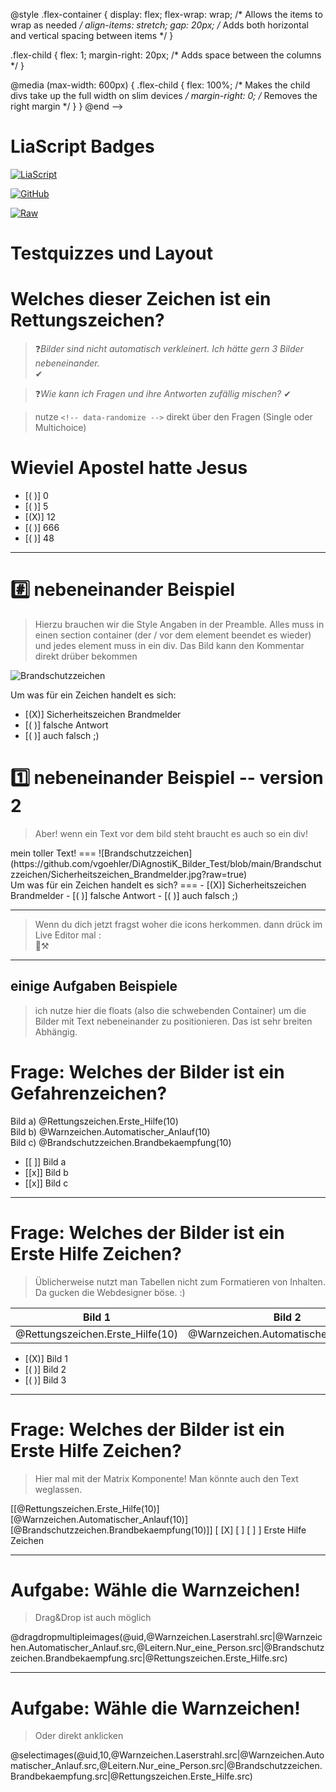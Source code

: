 <!--
author: Hilke Domsch
title: Gefahrensymbole als Testquizze und Layout
comment: Hilkes Fragen am 20.05.25, mit Volkers Antworten
version: 0.0.3
import: https://raw.githubusercontent.com/wenik35/LiaScript_DragAndDrop_Template/refs/heads/main/README.md
import: https://raw.githubusercontent.com/Ifi-DiAgnostiK-Project/Piktogramme/refs/heads/main/makros.md
import: https://raw.githubusercontent.com/wenik35/LiaScript_ImageQuiz/refs/heads/main/README.md
-->


@style
.flex-container {
    display: flex;
    flex-wrap: wrap; /* Allows the items to wrap as needed */
    align-items: stretch;
    gap: 20px; /* Adds both horizontal and vertical spacing between items */
}

.flex-child { 
    flex: 1;
    margin-right: 20px; /* Adds space between the columns */
}

@media (max-width: 600px) {
    .flex-child {
        flex: 100%; /* Makes the child divs take up the full width on slim devices */
        margin-right: 0; /* Removes the right margin */
    }
}
@end
-->
# LiaScript Badges


[![LiaScript](https://raw.githubusercontent.com/LiaScript/LiaScript/master/badges/course.svg)](https://liascript.github.io/course/?https://raw.githubusercontent.com/vgoehler/DiAgnostiK_LiaScript/main/gefahrensymbole_als_Testquizze_und_Layout.md)

[![GitHub](https://img.shields.io/badge/Ansehen%20auf-GitHub-181717?logo=github)](https://github.com/vgoehler/DiAgnostiK_LiaScript/blob/main/gefahrensymbole_als_Testquizze_und_Layout.md)

[![Raw](https://img.shields.io/badge/Raw-Inhalt-blue)](https://raw.githubusercontent.com/vgoehler/DiAgnostiK_LiaScript/main/gefahrensymbole_als_Testquizze_und_Layout.md)

# Testquizzes und Layout

__Welches dieser Zeichen ist ein Rettungszeichen?__
===

 

> ❓_Bilder sind nicht automatisch verkleinert. Ich hätte gern 3 Bilder nebeneinander._  
 ✔


> ❓_Wie kann ich Fragen und ihre Antworten zufällig mischen?_
✔

> nutze `<!-- data-randomize -->` direkt über den Fragen (Single oder Multichoice)


Wieviel Apostel hatte Jesus
====

<!-- data-randomize -->
- [( )] 0
- [( )] 5
- [(X)] 12
- [( )] 666
- [( )] 48

---

#️⃣ nebeneinander Beispiel
===

> Hierzu brauchen wir die Style Angaben in der Preamble. Alles muss in einen section container (der / vor dem element beendet es wieder) und jedes element muss in ein div. Das Bild kann den Kommentar direkt drüber bekommen

 <section class="flex-container">

<!-- class="flex-child" style="min-width: 250px; " -->
![Brandschutzzeichen](https://github.com/vgoehler/DiAgnostiK_Bilder_Test/blob/main/Brandschutzzeichen/Sicherheitszeichen_Brandmelder.jpg?raw=true)<!-- style="width: 150px;"-->

<div class="flex-child" style="min-width: 250px">
Um was für ein Zeichen handelt es sich:

- [(X)] Sicherheitszeichen Brandmelder
- [( )] falsche Antwort
- [( )] auch falsch ;)

</div>
</section>

1️⃣ nebeneinander Beispiel -- version 2
===

> Aber! wenn ein Text vor dem bild steht braucht es auch so ein div!

 <section class="flex-container">

<div class="flex-child" style="min-width: 250px">
mein toller Text!
===
![Brandschutzzeichen](https://github.com/vgoehler/DiAgnostiK_Bilder_Test/blob/main/Brandschutzzeichen/Sicherheitszeichen_Brandmelder.jpg?raw=true)<!-- style="width: 150px;"-->
</div>

<div class="flex-child" style="min-width: 250px">
Um was für ein Zeichen handelt es sich?
===
- [(X)] Sicherheitszeichen Brandmelder
- [( )] falsche Antwort
- [( )] auch falsch ;)

</div>
</section>

---

> Wenn du dich jetzt fragst woher die icons herkommen. dann drück im Live Editor mal :  
🤖⚒

---

## einige Aufgaben Beispiele

> ich nutze hier die floats (also die schwebenden Container) um die Bilder mit Text nebeneinander zu positionieren. Das ist sehr breiten Abhängig.

Frage: Welches der Bilder ist ein Gefahrenzeichen?
=======

<section class="flex-container">
<div class="flex-child" style="min-width: 100px">
Bild a) @Rettungszeichen.Erste_Hilfe(10)
</div>
<div class="flex-child" style="min-width: 100px">
Bild b) @Warnzeichen.Automatischer_Anlauf(10)
</div>
<div class="flex-child" style="min-width: 100px">
Bild c) @Brandschutzzeichen.Brandbekaempfung(10)
</div>
</section>

- [[ ]] Bild a
- [[x]] Bild b
- [[x]] Bild c


--- 

Frage: Welches der Bilder ist ein Erste Hilfe Zeichen?
====

> Üblicherweise nutzt man Tabellen nicht zum Formatieren von Inhalten. Da gucken die Webdesigner böse. :)

| Bild 1 | Bild 2 | Bild 3 |
| -------- | :------: | -------: |
| @Rettungszeichen.Erste_Hilfe(10)| @Warnzeichen.Automatischer_Anlauf(10) | @Brandschutzzeichen.Brandbekaempfung(10)|

- [(X)] Bild 1
- [( )] Bild 2
- [( )] Bild 3

---

Frage: Welches der Bilder ist ein Erste Hilfe Zeichen?
====

> Hier mal mit der Matrix Komponente! Man könnte auch den Text weglassen.

[[@Rettungszeichen.Erste_Hilfe(10)] [@Warnzeichen.Automatischer_Anlauf(10)] [@Brandschutzzeichen.Brandbekaempfung(10)]]
[    [X]           [ ]             [ ]     ]  Erste Hilfe Zeichen



---

Aufgabe: Wähle die Warnzeichen!
====

> Drag&Drop ist auch möglich

@dragdropmultipleimages(@uid,@Warnzeichen.Laserstrahl.src|@Warnzeichen.Automatischer_Anlauf.src,@Leitern.Nur_eine_Person.src|@Brandschutzzeichen.Brandbekaempfung.src|@Rettungszeichen.Erste_Hilfe.src)


---

Aufgabe: Wähle die Warnzeichen!
====

> Oder direkt anklicken

@selectimages(@uid,10,@Warnzeichen.Laserstrahl.src|@Warnzeichen.Automatischer_Anlauf.src,@Leitern.Nur_eine_Person.src|@Brandschutzzeichen.Brandbekaempfung.src|@Rettungszeichen.Erste_Hilfe.src)
